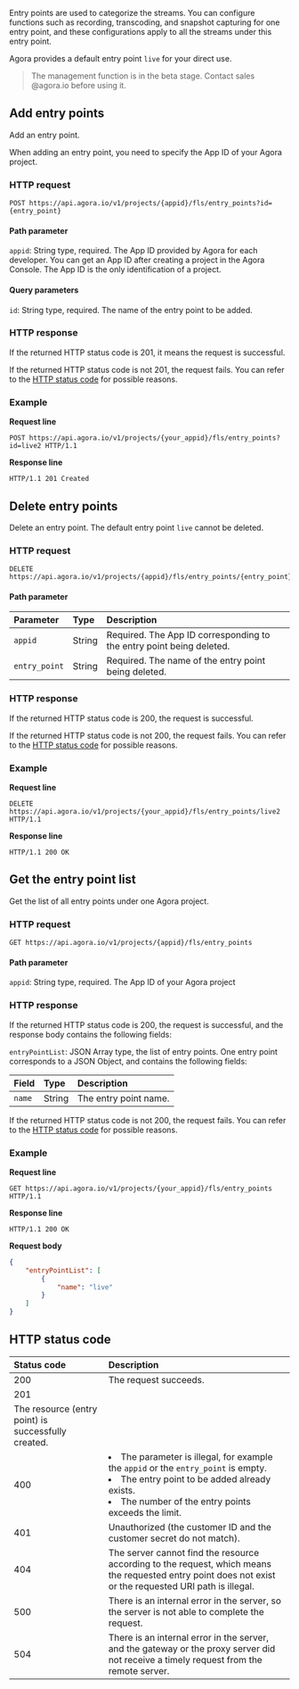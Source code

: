 Entry points are used to categorize the streams. You can configure functions such as recording, transcoding, and snapshot capturing for one entry point, and these configurations apply to all the streams under this entry point.

Agora provides a default entry point `live` for your direct use.

> The management function is in the beta stage. Contact sales @agora.io before using it.

## Add entry points

Add an entry point.

When adding an entry point, you need to specify the App ID of your Agora project.

### HTTP request

```http
POST https://api.agora.io/v1/projects/{appid}/fls/entry_points?id={entry_point}
```

#### Path parameter

`appid`: String type, required. The App ID provided by Agora for each developer. You can get an App ID after creating a project in the Agora Console. The App ID is the only identification of a project.

#### Query parameters

`id`: String type, required. The name of the entry point to be added.

### HTTP response

If the returned HTTP status code is 201, it means the request is successful.

If the returned HTTP status code is not 201, the request fails. You can refer to the [HTTP status code]( #http-code) for possible reasons.

### Example

**Request line**

```http
POST https://api.agora.io/v1/projects/{your_appid}/fls/entry_points?id=live2 HTTP/1.1
```

**Response line**

```http
HTTP/1.1 201 Created
```

## Delete entry points

Delete an entry point. The default entry point `live` cannot be deleted.

### HTTP request

```http
DELETE https://api.agora.io/v1/projects/{appid}/fls/entry_points/{entry_point}
```

#### Path parameter

| Parameter | Type | Description |
|:------|:------|:------|
| `appid` | String | Required. The App ID corresponding to the entry point being deleted. |
| `entry_point` | String | Required. The name of the entry point being deleted. |

### HTTP response

If the returned HTTP status code is 200, the request is successful.

If the returned HTTP status code is not 200, the request fails. You can refer to the [HTTP status code]( #http-code) for possible reasons.

### Example

**Request line**

```http
DELETE https://api.agora.io/v1/projects/{your_appid}/fls/entry_points/live2 HTTP/1.1
```

**Response line**

```http
HTTP/1.1 200 OK
```

## Get the entry point list

Get the list of all entry points under one Agora project.

### HTTP request

```http
GET https://api.agora.io/v1/projects/{appid}/fls/entry_points
```

#### Path parameter

`appid`: String type, required. The App ID of your Agora project

### HTTP response

If the returned HTTP status code is 200, the request is successful, and the response body contains the following fields:

`entryPointList`: JSON Array type, the list of entry points. One entry point corresponds to a JSON Object, and contains the following fields:

| Field | Type | Description |
|:------|:------|:------|
| `name` | String | The entry point name. |

If the returned HTTP status code is not 200, the request fails. You can refer to the [HTTP status code]( #http-code) for possible reasons.

### Example

**Request line**

```http
GET https://api.agora.io/v1/projects/{your_appid}/fls/entry_points HTTP/1.1
```

**Response line**

```http
HTTP/1.1 200 OK
```

**Request body**

```json
{
    "entryPointList": [
        {
            "name": "live"
        }
    ]
}
```

<a name="http-code"></a>
## HTTP status code

| Status code | Description |
| :----- | :----------------------------------------------------------- |
| 200 | The request succeeds. |
| 201
 | The resource (entry point) is successfully created. |
| 400 | <li>The parameter is illegal, for example the `appid` or the `entry_point` is empty.</li><li>The entry point to be added already exists.</li><li>The number of the entry points exceeds the limit.</li> |
| 401 | Unauthorized (the customer ID and the customer secret do not match). |
| 404 | The server cannot find the resource according to the request, which means the requested entry point does not exist or the requested URI path is illegal. |
| 500 | There is an internal error in the server, so the server is not able to complete the request. |
| 504 | There is an internal error in the server, and the gateway or the proxy server did not receive a timely request from the remote server. |